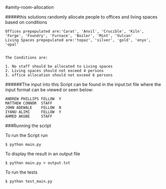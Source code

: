 #amity-room-allocation

#####this solutions randomly allocate people to offices and living spaces based on conditions 


```
Offices prepopulated are:'Carat', 'Anvil', 'Crucible', 'Kiln', 'Forge', 'Foundry', 'Furnace', 'Boiler', 'Mint', 'Vulcan'
Living Spaces prepopulated are:'topaz', 'silver', 'gold', 'onyx', 'opal'
```
```

The Conditions are:

1. No staff should be allocated to Living spaces
2. Living spaces should not exceed 4 persons
3. office allocation should not exceed 6 persons

```

######The input into this Script can be found in the input.txt file where the input format can be viewed or seen below:

```
ANDREW PHILLIPS	FELLOW	Y
MATTHEW CONNOR	STAFF
JOHN ADEWALE	FELLOW	N
IYANU ALIMI		FELLOW	Y
AHMED AKUBE		STAFF
```


###Running the script

To run the Script run
```
$ python main.py
```
To display the result in an output file
```
$ python main.py > output.txt
```

To run the tests
```
$ python test_main.py

